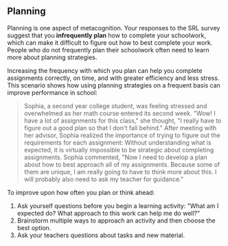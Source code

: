 ## Planning

Planning is one aspect of metacognition. Your responses to the SRL survey suggest that you **infrequently plan** how to complete your schoolwork, which can make it difficult to figure out how to best complete your work. People who do not frequently plan their schoolwork often need to learn more about planning strategies.

Increasing the frequency with which you plan can help you complete assignments correctly, on time, and with greater efficiency and less stress. This scenario shows how using planning strategies on a frequent basis can improve performance in school:

> Sophia, a second year college student, was feeling stressed and overwhelmed as her math course entered its second week. "Wow! I have a lot of assignments for this class," she thought, "I really have to figure out a good plan so that I don't fall behind." After meeting with her advisor, Sophia realized the importance of trying to figure out the requirements for each assignment: Without understanding what is expected, it is virtually impossible to be strategic about completing assignments. Sophia commented, "Now I need to develop a plan about how to best approach all of my assignments. Because some of them are unique, I am really going to have to think more about this. I will probably also need to ask my teacher for guidance."

To improve upon how often you plan or think ahead:

1.	Ask yourself questions before you begin a learning activity: "What am I expected do? What approach to this work can help me do well?" 
2.	Brainstorm multiple ways to approach an activity and then choose the best option.
3.	Ask your teachers questions about tasks and new material.
